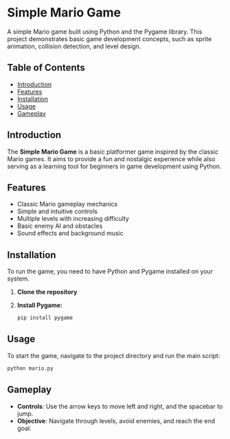 # Simple Mario Game
A simple Mario game built using Python and the Pygame library. This project demonstrates basic game development concepts, such as sprite animation, collision detection, and level design.

## Table of Contents
- [Introduction](#introduction)
- [Features](#features)
- [Installation](#installation)
- [Usage](#usage)
- [Gameplay](#gameplay)


## Introduction

The **Simple Mario Game** is a basic platformer game inspired by the classic Mario games. It aims to provide a fun and nostalgic experience while also serving as a learning tool for beginners in game development using Python.

## Features

- Classic Mario gameplay mechanics
- Simple and intuitive controls
- Multiple levels with increasing difficulty
- Basic enemy AI and obstacles
- Sound effects and background music

## Installation

To run the game, you need to have Python and Pygame installed on your system. 

1. **Clone the repository**


2. **Install Pygame:**

   ```bash
   pip install pygame
   ```

## Usage

To start the game, navigate to the project directory and run the main script:

```bash
python mario.py
```

## Gameplay

- **Controls**: Use the arrow keys to move left and right, and the spacebar to jump.
- **Objective**: Navigate through levels, avoid enemies, and reach the end goal.


